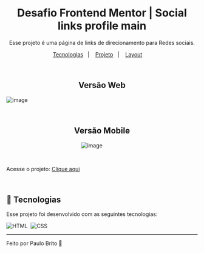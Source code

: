<h1 align="center"> Desafio Frontend Mentor | Social links profile main </h1>
<p align="center">
Esse projeto é uma página de links de direcionamento para Redes sociais.
</p>

<p align="center">
  <a href="#-tecnologias">Tecnologias</a>&nbsp;&nbsp;&nbsp;|&nbsp;&nbsp;&nbsp;
  <a href="#-projeto">Projeto</a>&nbsp;&nbsp;&nbsp;|&nbsp;&nbsp;&nbsp;
  <a href="#-layout">Layout</a>&nbsp;&nbsp;&nbsp;&nbsp;&nbsp;&nbsp;
</p>

<br>

<h2 align="center"> Versão Web  </h2>

![image](https://github.com/Paulobritto34/Desafio_Frontend_Mentor_Social_links_profile_main/assets/98286250/e70ed253-5aac-44eb-b566-71dac7995578)

<br>

<h2 align="center"> Versão Mobile </h2>

&nbsp;&nbsp;&nbsp;&nbsp;&nbsp;&nbsp;&nbsp;&nbsp;&nbsp;&nbsp;&nbsp;&nbsp;&nbsp;&nbsp;&nbsp;&nbsp;&nbsp;&nbsp;&nbsp;&nbsp;&nbsp;&nbsp;&nbsp;&nbsp;&nbsp;&nbsp;&nbsp;&nbsp;&nbsp;&nbsp;&nbsp;&nbsp;&nbsp;&nbsp;&nbsp;&nbsp;&nbsp;&nbsp;&nbsp;&nbsp;&nbsp;&nbsp;&nbsp;&nbsp;&nbsp;&nbsp;&nbsp;&nbsp;&nbsp;&nbsp;![image](https://github.com/Paulobritto34/Desafio_Frontend_Mentor_Social_links_profile_main/assets/98286250/fca088fe-94d5-4d0c-b6fa-041a5cc55aa7)


<br>

Acesse o projeto: <a href="#" target="_blank">Clique aqui</a>

<br>

## 🚀 Tecnologias

Esse projeto foi desenvolvido com as seguintes tecnologias:

![HTML](https://img.shields.io/badge/-HTML-05122A?style=flat&logo=HTML5)&nbsp;
![CSS](https://img.shields.io/badge/-CSS-05122A?style=flat&logo=CSS3&logoColor=1572B6)&nbsp;

---

Feito por Paulo Brito 🧐
